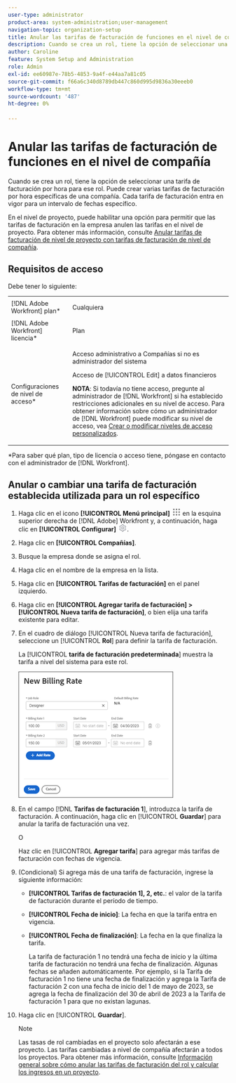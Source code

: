 ```yaml
---
user-type: administrator
product-area: system-administration;user-management
navigation-topic: organization-setup
title: Anular las tarifas de facturación de funciones en el nivel de compañía
description: Cuando se crea un rol, tiene la opción de seleccionar una tarifa de facturación por hora para ese rol. Puede crear una tarifa de facturación por hora específica de una compañía.
author: Caroline
feature: System Setup and Administration
role: Admin
exl-id: ee60987e-78b5-4853-9a4f-e44aa7a81c05
source-git-commit: f66a6c340d8789db447c860d995d9836a30eeeb0
workflow-type: tm+mt
source-wordcount: '487'
ht-degree: 0%

---
```


# Anular las tarifas de facturación de funciones en el nivel de compañía

Cuando se crea un rol, tiene la opción de seleccionar una tarifa de facturación por hora para ese rol. Puede crear varias tarifas de facturación por hora específicas de una compañía. Cada tarifa de facturación entra en vigor para un intervalo de fechas específico.

En el nivel de proyecto, puede habilitar una opción para permitir que las tarifas de facturación en la empresa anulen las tarifas en el nivel de proyecto. Para obtener más información, consulte [Anular tarifas de facturación de nivel de proyecto con tarifas de facturación de nivel de compañía](../../../manage-work/projects/project-finances/override-project-level-with-company-level-billing-rates.md).

## Requisitos de acceso

Debe tener lo siguiente:

<table style="table-layout:auto"> 
 <col> 
 <col> 
 <tbody> 
  <tr> 
   <td role="rowheader">[!DNL Adobe Workfront] plan*</td> 
   <td> <p>Cualquiera </p> </td> 
  </tr> 
  <tr> 
   <td role="rowheader">[!DNL Adobe Workfront] licencia*</td> 
   <td>Plan</td> 
  </tr> 
  <tr> 
   <td role="rowheader">Configuraciones de nivel de acceso*</td> 
   <td> <p>Acceso administrativo a Compañías si no es administrador del sistema</p> <p>Acceso de [!UICONTROL Edit] a datos financieros</p> <p><b>NOTA</b>: Si todavía no tiene acceso, pregunte al administrador de [!DNL Workfront] si ha establecido restricciones adicionales en su nivel de acceso. Para obtener información sobre cómo un administrador de [!DNL Workfront] puede modificar su nivel de acceso, vea <a href="../../../administration-and-setup/add-users/configure-and-grant-access/create-modify-access-levels.md" class="MCXref xref">Crear o modificar niveles de acceso personalizados</a>.</p> </td> 
  </tr> 
 </tbody> 
</table>

&#42;Para saber qué plan, tipo de licencia o acceso tiene, póngase en contacto con el administrador de [!DNL Workfront].

## Anular o cambiar una tarifa de facturación establecida utilizada para un rol específico

1. Haga clic en el icono **[!UICONTROL Menú principal]** ![](assets/main-menu-icon.png) en la esquina superior derecha de [!DNL Adobe] Workfront y, a continuación, haga clic en **[!UICONTROL Configurar]** ![](assets/gear-icon-settings.png).

1. Haga clic en **[!UICONTROL Compañías]**.
1. Busque la empresa donde se asigna el rol.
1. Haga clic en el nombre de la empresa en la lista.
1. Haga clic en **[!UICONTROL Tarifas de facturación]** en el panel izquierdo.
1. Haga clic en **[!UICONTROL Agregar tarifa de facturación] > [!UICONTROL Nueva tarifa de facturación]**, o bien elija una tarifa existente para editar.
1. En el cuadro de diálogo [!UICONTROL Nueva tarifa de facturación], seleccione un [!UICONTROL **Rol**] para definir la tarifa de facturación.

   La [!UICONTROL **tarifa de facturación predeterminada**] muestra la tarifa a nivel del sistema para este rol.

   ![Cuadro de diálogo Nueva tarifa de facturación](assets/date-effective-billing-rates-for-company.png)

1. En el campo [!DNL **Tarifas de facturación 1**], introduzca la tarifa de facturación. A continuación, haga clic en [!UICONTROL **Guardar**] para anular la tarifa de facturación una vez.

   O

   Haz clic en [!UICONTROL **Agregar tarifa**] para agregar más tarifas de facturación con fechas de vigencia.

1. (Condicional) Si agrega más de una tarifa de facturación, ingrese la siguiente información:

   * **[!UICONTROL Tarifas de facturación 1], 2, etc.**: el valor de la tarifa de facturación durante el período de tiempo.
   * **[!UICONTROL Fecha de inicio]**: La fecha en que la tarifa entra en vigencia.
   * **[!UICONTROL Fecha de finalización]**: La fecha en la que finaliza la tarifa.

     La tarifa de facturación 1 no tendrá una fecha de inicio y la última tarifa de facturación no tendrá una fecha de finalización. Algunas fechas se añaden automáticamente. Por ejemplo, si la Tarifa de facturación 1 no tiene una fecha de finalización y agrega la Tarifa de facturación 2 con una fecha de inicio del 1 de mayo de 2023, se agrega la fecha de finalización del 30 de abril de 2023 a la Tarifa de facturación 1 para que no existan lagunas.

1. Haga clic en [!UICONTROL **Guardar**].

   >[!NOTE]
   >
   >Las tasas de rol cambiadas en el proyecto solo afectarán a ese proyecto. Las tarifas cambiadas a nivel de compañía afectarán a todos los proyectos. Para obtener más información, consulte [Información general sobre cómo anular las tarifas de facturación del rol y calcular los ingresos en un proyecto](../../../manage-work/projects/project-finances/override-role-billing-rates-and-calculate-project-revenue.md).
